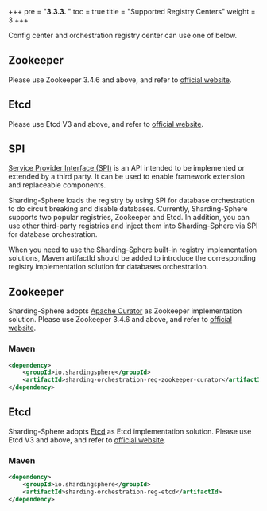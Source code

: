 +++
pre = "<b>3.3.3. </b>"
toc = true
title = "Supported Registry Centers"
weight = 3
+++

Config center and orchestration registry center can use one of below.

## Zookeeper

Please use Zookeeper 3.4.6 and above, and refer to [official website](https://zookeeper.apache.org/).

## Etcd

Please use Etcd V3 and above, and refer to [official website](https://coreos.com/etcd/docs/latest).


## SPI
[Service Provider Interface (SPI)](https://docs.oracle.com/javase/tutorial/sound/SPI-intro.html) is an API intended to be implemented or extended by a third party. It can be used to enable framework extension and replaceable components.

Sharding-Sphere loads the registry by using SPI for database orchestration to do circuit breaking and disable databases. Currently, Sharding-Sphere supports two popular registries, Zookeeper and Etcd. In addition, you can use other third-party registries and inject them into Sharding-Sphere via SPI for database orchestration.

When you need to use the Sharding-Sphere built-in registry implementation solutions, Maven artifactId should be added to introduce the corresponding registry implementation solution for databases orchestration.

## Zookeeper

Sharding-Sphere adopts [Apache Curator](http://curator.apache.org/) as Zookeeper implementation solution. Please use Zookeeper 3.4.6 and above, and refer to [official website](https://zookeeper.apache.org/).

### Maven

```xml
<dependency>
    <groupId>io.shardingsphere</groupId>
    <artifactId>sharding-orchestration-reg-zookeeper-curator</artifactId>
</dependency>
```

## Etcd

Sharding-Sphere adopts [Etcd](https://coreos.com/etcd/) as Etcd implementation solution. Please use Etcd V3 and above, and refer to [official website](https://coreos.com/etcd/docs/latest).

### Maven
```xml
<dependency>
    <groupId>io.shardingsphere</groupId>
    <artifactId>sharding-orchestration-reg-etcd</artifactId>
</dependency>
```
